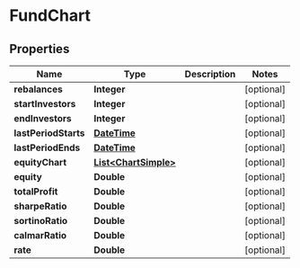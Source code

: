 
# FundChart

## Properties
Name | Type | Description | Notes
------------ | ------------- | ------------- | -------------
**rebalances** | **Integer** |  |  [optional]
**startInvestors** | **Integer** |  |  [optional]
**endInvestors** | **Integer** |  |  [optional]
**lastPeriodStarts** | [**DateTime**](DateTime.md) |  |  [optional]
**lastPeriodEnds** | [**DateTime**](DateTime.md) |  |  [optional]
**equityChart** | [**List&lt;ChartSimple&gt;**](ChartSimple.md) |  |  [optional]
**equity** | **Double** |  |  [optional]
**totalProfit** | **Double** |  |  [optional]
**sharpeRatio** | **Double** |  |  [optional]
**sortinoRatio** | **Double** |  |  [optional]
**calmarRatio** | **Double** |  |  [optional]
**rate** | **Double** |  |  [optional]



